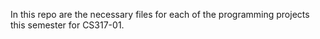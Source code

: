 In this repo are the necessary files for each of the programming projects this semester for CS317-01.

